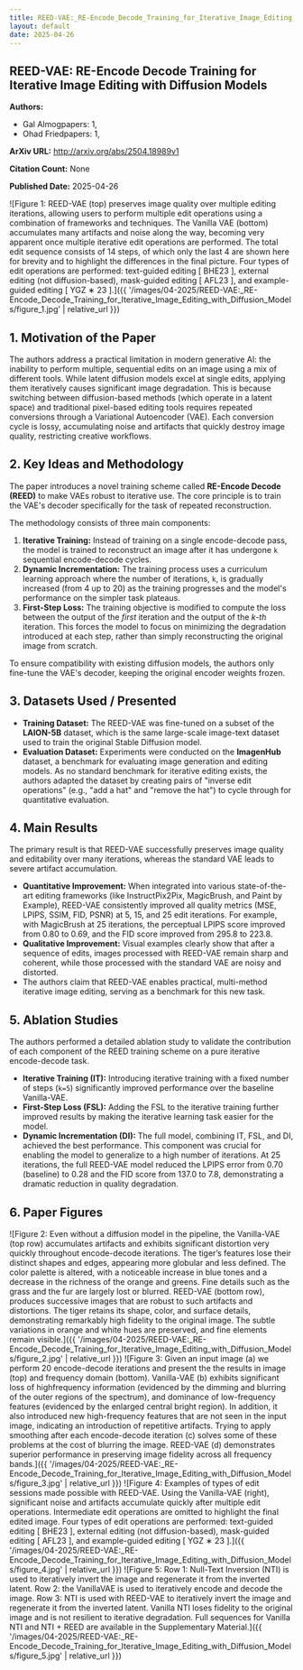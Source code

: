 ```yaml
---
title: REED-VAE:_RE-Encode_Decode_Training_for_Iterative_Image_Editing_with_Diffusion_Models
layout: default
date: 2025-04-26
---
```

## REED-VAE: RE-Encode Decode Training for Iterative Image Editing with Diffusion Models
**Authors:**
- Gal Almogpapers: 1, 
- Ohad Friedpapers: 1, 

**ArXiv URL:** http://arxiv.org/abs/2504.18989v1

**Citation Count:** None

**Published Date:** 2025-04-26

![Figure 1: REED-VAE (top) preserves image quality over multiple editing iterations, allowing users to perform multiple edit operations using a combination of frameworks and techniques. The Vanilla VAE (bottom) accumulates many artifacts and noise along the way, becoming very apparent once multiple iterative edit operations are performed. The total edit sequence consists of 14 steps, of which only the last 4 are shown here for brevity and to highlight the differences in the final picture. Four types of edit operations are performed: text-guided editing [ BHE23 ], external editing (not diffusion-based), mask-guided editing [ AFL23 ], and example-guided editing [ YGZ ∗ 23 ].]({{ '/images/04-2025/REED-VAE:_RE-Encode_Decode_Training_for_Iterative_Image_Editing_with_Diffusion_Models/figure_1.jpg' | relative_url }})
## 1. Motivation of the Paper
The authors address a practical limitation in modern generative AI: the inability to perform multiple, sequential edits on an image using a mix of different tools. While latent diffusion models excel at single edits, applying them iteratively causes significant image degradation. This is because switching between diffusion-based methods (which operate in a latent space) and traditional pixel-based editing tools requires repeated conversions through a Variational Autoencoder (VAE). Each conversion cycle is lossy, accumulating noise and artifacts that quickly destroy image quality, restricting creative workflows.

## 2. Key Ideas and Methodology
The paper introduces a novel training scheme called **RE-Encode Decode (REED)** to make VAEs robust to iterative use. The core principle is to train the VAE's decoder specifically for the task of repeated reconstruction.

The methodology consists of three main components:
1.  **Iterative Training:** Instead of training on a single encode-decode pass, the model is trained to reconstruct an image after it has undergone `k` sequential encode-decode cycles.
2.  **Dynamic Incrementation:** The training process uses a curriculum learning approach where the number of iterations, `k`, is gradually increased (from 4 up to 20) as the training progresses and the model's performance on the simpler task plateaus.
3.  **First-Step Loss:** The training objective is modified to compute the loss between the output of the *first* iteration and the output of the *k-th* iteration. This forces the model to focus on minimizing the degradation introduced at each step, rather than simply reconstructing the original image from scratch.

To ensure compatibility with existing diffusion models, the authors only fine-tune the VAE's decoder, keeping the original encoder weights frozen.

## 3. Datasets Used / Presented
*   **Training Dataset:** The REED-VAE was fine-tuned on a subset of the **LAION-5B** dataset, which is the same large-scale image-text dataset used to train the original Stable Diffusion model.
*   **Evaluation Dataset:** Experiments were conducted on the **ImagenHub** dataset, a benchmark for evaluating image generation and editing models. As no standard benchmark for iterative editing exists, the authors adapted the dataset by creating pairs of "inverse edit operations" (e.g., "add a hat" and "remove the hat") to cycle through for quantitative evaluation.

## 4. Main Results
The primary result is that REED-VAE successfully preserves image quality and editability over many iterations, whereas the standard VAE leads to severe artifact accumulation.
*   **Quantitative Improvement:** When integrated into various state-of-the-art editing frameworks (like InstructPix2Pix, MagicBrush, and Paint by Example), REED-VAE consistently improved all quality metrics (MSE, LPIPS, SSIM, FID, PSNR) at 5, 15, and 25 edit iterations. For example, with MagicBrush at 25 iterations, the perceptual LPIPS score improved from 0.80 to 0.69, and the FID score improved from 295.8 to 223.8.
*   **Qualitative Improvement:** Visual examples clearly show that after a sequence of edits, images processed with REED-VAE remain sharp and coherent, while those processed with the standard VAE are noisy and distorted.
*   The authors claim that REED-VAE enables practical, multi-method iterative image editing, serving as a benchmark for this new task.

## 5. Ablation Studies
The authors performed a detailed ablation study to validate the contribution of each component of the REED training scheme on a pure iterative encode-decode task.

*   **Iterative Training (IT):** Introducing iterative training with a fixed number of steps (`k=5`) significantly improved performance over the baseline Vanilla-VAE.
*   **First-Step Loss (FSL):** Adding the FSL to the iterative training further improved results by making the iterative learning task easier for the model.
*   **Dynamic Incrementation (DI):** The full model, combining IT, FSL, and DI, achieved the best performance. This component was crucial for enabling the model to generalize to a high number of iterations. At 25 iterations, the full REED-VAE model reduced the LPIPS error from 0.70 (baseline) to 0.28 and the FID score from 137.0 to 7.8, demonstrating a dramatic reduction in quality degradation.

## 6. Paper Figures
![Figure 2: Even without a diffusion model in the pipeline, the Vanilla-VAE (top row) accumulates artifacts and exhibits significant distortion very quickly throughout encode-decode iterations. The tiger’s features lose their distinct shapes and edges, appearing more globular and less defined. The color palette is altered, with a noticeable increase in blue tones and a decrease in the richness of the orange and greens. Fine details such as the grass and the fur are largely lost or blurred. REED-VAE (bottom row), produces successive images that are robust to such artifacts and distortions. The tiger retains its shape, color, and surface details, demonstrating remarkably high fidelity to the original image. The subtle variations in orange and white hues are preserved, and fine elements remain visible.]({{ '/images/04-2025/REED-VAE:_RE-Encode_Decode_Training_for_Iterative_Image_Editing_with_Diffusion_Models/figure_2.jpg' | relative_url }})
![Figure 3: Given an input image (a) we perform 20 encode-decode iterations and present the the results in image (top) and frequency domain (bottom). Vanilla-VAE (b) exhibits significant loss of highfrequency information (evidenced by the dimming and blurring of the outer regions of the spectrum), and dominance of low-frequency features (evidenced by the enlarged central bright region). In addition, it also introduced new high-frequency features that are not seen in the input image, indicating an introduction of repetitive artifacts. Trying to apply smoothing after each encode-decode iteration (c) solves some of these problems at the cost of blurring the image. REED-VAE (d) demonstrates superior performance in preserving image fidelity across all frequency bands.]({{ '/images/04-2025/REED-VAE:_RE-Encode_Decode_Training_for_Iterative_Image_Editing_with_Diffusion_Models/figure_3.jpg' | relative_url }})
![Figure 4: Examples of types of edit sessions made possible with REED-VAE. Using the Vanilla-VAE (right), significant noise and artifacts accumulate quickly after multiple edit operations. Intermediate edit operations are omitted to highlight the final edited image. Four types of edit operations are performed: text-guided editing [ BHE23 ], external editing (not diffusion-based), mask-guided editing [ AFL23 ], and example-guided editing [ YGZ ∗ 23 ].]({{ '/images/04-2025/REED-VAE:_RE-Encode_Decode_Training_for_Iterative_Image_Editing_with_Diffusion_Models/figure_4.jpg' | relative_url }})
![Figure 5: Row 1: Null-Text Inversion (NTI) is used to iteratively invert the image and regenerate it from the inverted latent. Row 2: the VanillaVAE is used to iteratively encode and decode the image. Row 3: NTI is used with REED-VAE to iteratively invert the image and regenerate it from the inverted latent. Vanilla NTI loses fidelity to the original image and is not resilient to iterative degradation. Full sequences for Vanilla NTI and NTI + REED are available in the Supplementary Material.]({{ '/images/04-2025/REED-VAE:_RE-Encode_Decode_Training_for_Iterative_Image_Editing_with_Diffusion_Models/figure_5.jpg' | relative_url }})
